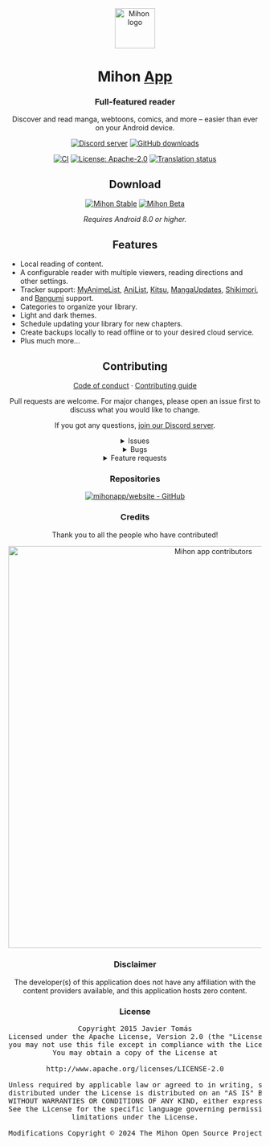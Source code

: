 <div align="center">

<a href="https://mihon.app">
    <img src="./.github/assets/logo.png" alt="Mihon logo" title="Mihon logo" width="80"/>
</a>

# Mihon [App](#)

### Full-featured reader
Discover and read manga, webtoons, comics, and more – easier than ever on your Android device.

[![Discord server](https://img.shields.io/discord/1195734228319617024.svg?label=&labelColor=6A7EC2&color=7389D8&logo=discord&logoColor=FFFFFF)](https://discord.gg/mihon)
[![GitHub downloads](https://img.shields.io/github/downloads/mihonapp/mihon/total?label=downloads&labelColor=27303D&color=0D1117&logo=github&logoColor=FFFFFF&style=flat)](https://github.com/mihonapp/mihon/releases)

[![CI](https://img.shields.io/github/actions/workflow/status/mihonapp/mihon/build_push.yml?labelColor=27303D)](https://github.com/mihonapp/mihon/actions/workflows/build_push.yml)
[![License: Apache-2.0](https://img.shields.io/github/license/mihonapp/mihon?labelColor=27303D&color=0877d2)](/LICENSE)
[![Translation status](https://img.shields.io/weblate/progress/mihon?labelColor=27303D&color=946300)](https://hosted.weblate.org/engage/mihon/)

## Download

[![Mihon Stable](https://img.shields.io/github/release/mihonapp/mihon.svg?maxAge=3600&label=Stable&labelColor=06599d&color=043b69)](https://github.com/mihonapp/mihon/releases)
[![Mihon Beta](https://img.shields.io/github/v/release/mihonapp/mihon-preview.svg?maxAge=3600&label=Beta&labelColor=2c2c47&color=1c1c39)](https://github.com/mihonapp/mihon-preview/releases)

*Requires Android 8.0 or higher.*

## Features

<div align="left">

* Local reading of content.
* A configurable reader with multiple viewers, reading directions and other settings.
* Tracker support: [MyAnimeList](https://myanimelist.net/), [AniList](https://anilist.co/), [Kitsu](https://kitsu.io/), [MangaUpdates](https://mangaupdates.com), [Shikimori](https://shikimori.one), and [Bangumi](https://bgm.tv/) support.
* Categories to organize your library.
* Light and dark themes.
* Schedule updating your library for new chapters.
* Create backups locally to read offline or to your desired cloud service.
* Plus much more...

</div>

## Contributing

[Code of conduct](./CODE_OF_CONDUCT.md) · [Contributing guide](./CONTRIBUTING.md)

Pull requests are welcome. For major changes, please open an issue first to discuss what you would like to change.

If you got any questions, [join our Discord server](https://discord.gg/mihon).

<details align="center"><summary>Issues</summary><div align="left">

Before reporting a new issue, take a look at the [FAQ](https://mihon.app/docs/faq/general), the [changelog](https://mihon.app/changelogs/) and the already opened [issues](https://github.com/mihonapp/mihon/issues).

</div></details>

<details align="center"><summary>Bugs</summary><div align="left">

* Include version (**More → About → Version**).
* If not latest, try updating, it may have already been solved.
* Beta version is equal to the number of commits as seen on the main page.
* Include steps to reproduce (if not obvious from description).
* Include screenshot (if needed).
* If it could be device-dependent, try reproducing on another device (if possible).
* Don't group unrelated requests into one issue
- **DO:** [#24](https://git.mihon.dev/tachiyomi/tachiyomi/issues/24), [#71](https://git.mihon.dev/tachiyomi/tachiyomi/issues/71)
- **DON'T:** [#75](https://git.mihon.dev/tachiyomi/tachiyomi/issues/75)

</div></details>

<details align="center"><summary>Feature requests</summary><div align="left">

* Write a detailed issue, explaining what it should do or how.
  * Avoid writing just "like X app does";
* Include screenshot (if needed)
* Source requests are not accepted.

</div></details>

### Repositories

[![mihonapp/website - GitHub](https://github-readme-stats.vercel.app/api/pin/?username=mihonapp&repo=website&bg_color=161B22&text_color=c9d1d9&title_color=0877d2&icon_color=0877d2&border_radius=8&hide_border=true)](https://github.com/mihonapp/website/)

### Credits

Thank you to all the people who have contributed!

<a href="https://github.com/mihonapp/mihon/graphs/contributors">
    <img src="https://contrib.rocks/image?repo=mihonapp/mihon" alt="Mihon app contributors" title="Mihon app contributors" width="800"/>
</a>

### Disclaimer

The developer(s) of this application does not have any affiliation with the content providers available, and this application hosts zero content.

### License

<pre>
Copyright 2015 Javier Tomás
Licensed under the Apache License, Version 2.0 (the "License");
you may not use this file except in compliance with the License.
You may obtain a copy of the License at

http://www.apache.org/licenses/LICENSE-2.0

Unless required by applicable law or agreed to in writing, software
distributed under the License is distributed on an "AS IS" BASIS,
WITHOUT WARRANTIES OR CONDITIONS OF ANY KIND, either express or implied.
See the License for the specific language governing permissions and
limitations under the License.

Modifications Copyright © 2024 The Mihon Open Source Project
</pre>

</div>
